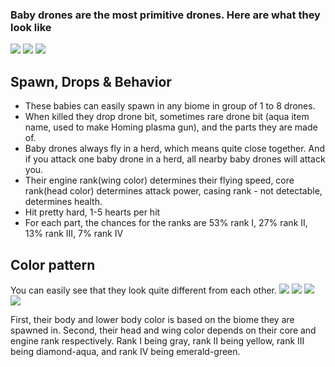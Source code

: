 ### Baby drones are the most primitive drones. Here are what they look like
![](http://i.imgur.com/sSCudWc.png)
![](http://i.imgur.com/ctl8C1H.png)
![](http://i.imgur.com/AGWWWr2.png)

## Spawn, Drops & Behavior
* These babies can easily spawn in any biome in group of 1 to 8 drones.  
* When killed they drop drone bit, sometimes rare drone bit (aqua item name, used to make Homing plasma gun), and the parts they are made of.  
* Baby drones always fly in a herd, which means quite close together. And if you attack one baby drone in a herd, all nearby baby drones will attack you.
* Their engine rank(wing color) determines their flying speed, core rank(head color) determines attack power, casing rank - not detectable, determines health.
* Hit pretty hard, 1-5 hearts per hit
* For each part, the chances for the ranks are 53% rank I, 27% rank II, 13% rank III, 7% rank IV

## Color pattern
You can easily see that they look quite different from each other.
![](http://i.imgur.com/8Qjppbz.png)
![](http://i.imgur.com/T1lp6ym.png)
![](http://i.imgur.com/dDgvDe0.png)
![](http://i.imgur.com/xhtOC4W.png)

First, their body and lower body color is based on the biome they are spawned in.
Second, their head and wing color depends on their core and engine rank respectively. Rank I being gray, rank II being yellow, rank III being diamond-aqua, and rank IV being emerald-green.
